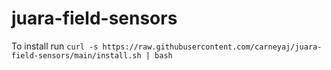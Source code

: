 # juara-field-sensors

To install run
```curl -s https://raw.githubusercontent.com/carneyaj/juara-field-sensors/main/install.sh | bash```
